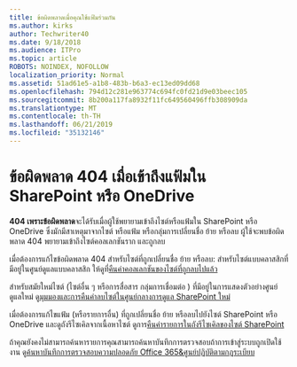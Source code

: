 ```yaml
---
title: ข้อผิดพลาดเมื่อคุณใช้แฟ้มร่วมกัน
ms.author: kirks
author: Techwriter40
ms.date: 9/18/2018
ms.audience: ITPro
ms.topic: article
ROBOTS: NOINDEX, NOFOLLOW
localization_priority: Normal
ms.assetid: 51ad61e5-a1b8-483b-b6a3-ec13ed09dd68
ms.openlocfilehash: 794d12c281e963774c694fc0fd21d9e03beec105
ms.sourcegitcommit: 8b200a117fa8932f11fc649560496ffb308909da
ms.translationtype: MT
ms.contentlocale: th-TH
ms.lasthandoff: 06/21/2019
ms.locfileid: "35132146"
---
```

# <a name="error-404-when-accessing-files-in-sharepoint-or-onedrive"></a>ข้อผิดพลาด 404 เมื่อเข้าถึงแฟ้มใน SharePoint หรือ OneDrive

**404 เพราะข้อผิดพลาด**จะได้รับเมื่อผู้ใช้พยายามเข้าถึงไซต์หรือแฟ้มใน SharePoint หรือ OneDrive ซึ่งมักมีสาเหตุมาจากไซต์ หรือแฟ้ม หรือกลุ่มการเปลี่ยนชื่อ ย้าย หรือลบ
ผู้ใช้จะพบข้อผิดพลาด 404 พยายามเข้าถึงไซต์คอลเลกชันราก และถูกลบ

เมื่อต้องการแก้ไขข้อผิดพลาด 404 สำหรับไซต์ที่ถูกเปลี่ยนชื่อ ย้าย หรือลบ: สำหรับไซต์แบบคลาสสิกที่มีอยู่ในศูนย์ดูแลแบบคลาสสิก ให้ดูที่[คืนค่าคอลเลกชันของไซต์ที่ถูกลบไปแล้ว](https://docs.microsoft.com/sharepoint/restore-deleted-site-collection)

สำหรับสมัยใหม่ไซต์ (ไซต์อื่น ๆ หรือการสื่อสาร กลุ่มการเชื่อมต่อ ) ที่มีอยู่ในการแสดงตัวอย่างศูนย์ดูแลใหม่ ดู[มุมมองและการคืนค่าลบไซต์ในศูนย์กลางการดูแล SharePoint ใหม่](https://docs.microsoft.com/sharepoint/view-and-restore-deleted-sites-in-new-admin-center)

เมื่อต้องการแก้ไขแฟ้ม (หรือรายการอื่น) ที่ถูกเปลี่ยนชื่อ ย้าย หรือลบไปยังไซต์ SharePoint หรือ OneDrive และดูถังรีไซเคิลจากเนื้อหาไซต์ ดูการ[คืนค่ารายการในถังรีไซเคิลของไซต์ SharePoint](https://support.office.com/article/Restore-items-in-the-Recycle-Bin-of-a-SharePoint-site-6df466b6-55f2-4898-8d6e-c0dff851a0be)

 ถ้าคุณยังคงไม่สามารถค้นหารายการคุณสามารถค้นหาบันทึกการตรวจสอบถ้าการเข้าสู่ระบบถูกเปิดใช้งาน ดู[ค้นหาบันทึกการตรวจสอบความปลอดภัย Office 365&amp;ศูนย์ปฏิบัติตามกฎระเบียบ](https://support.office.com/client/search-the-audit-log-in-the-office-365-security-compliance-center-0d4d0f35-390b-4518-800e-0c7ec95e946c)


    

